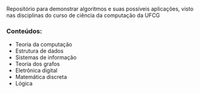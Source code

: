   Repositório para demonstrar algoritmos e suas possíveis aplicações, visto nas disciplinas do curso de ciência da computação da UFCG

### Conteúdos:
- Teoria da computação
- Estrutura de dados
- Sistemas de informação
- Teoria dos grafos
- Eletrônica digital
- Matemática discreta
- Lógica
